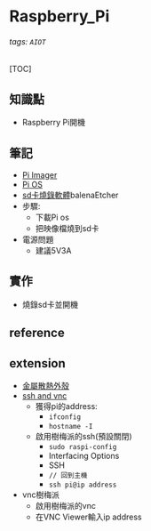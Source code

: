 # Raspberry_Pi
###### tags: `AIOT`
[TOC]
## 知識點
- Raspberry Pi開機
## 筆記
- [Pi Imager](https://www.raspberrypi.org/software/)
- [Pi OS](https://www.raspberrypi.org/software/operating-systems/)
- [sd卡燒錄軟體](https://www.balena.io/etcher/)balenaEtcher
- 步驟:
    - 下載Pi os
    - 把映像檔燒到sd卡
- 電源問題
    - 建議5V3A
## 實作
- 燒錄sd卡並開機
## reference
## extension
- [金屬散熱外殼](https://www.youtube.com/watch?v=O7odXGh9kgE)
- [ssh and vnc](https://ithelp.ithome.com.tw/articles/10235452)
    - 獲得pi的address:
        - `ifconfig`
        - `hostname -I`
    - 啟用樹梅派的ssh(預設關閉)
        - `sudo raspi-config`
        - Interfacing Options
        - SSH
        - `// 回到主機`
        - `ssh pi@ip address`
- vnc樹梅派
    - 啟用樹梅派的vnc
    - 在VNC Viewer輸入ip address